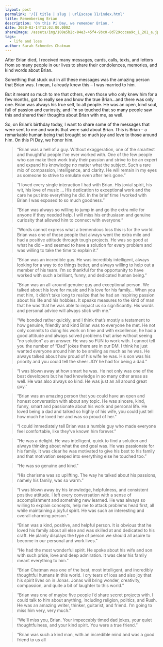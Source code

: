 ```yaml
---
layout: post
permalink: '/{{ title | slug | urlEscape }}/index.html'
title: Remembering Brian
description: 'On this Pi Day, we remember Brian. '
date: 2020-03-14T12:03:00.000Z
shareImage: /assets/img/108e5b2c-84e3-45f4-9bc0-8d729cccea9c_1_201_a.jpeg
tags:
  - life and loss
author: Sarah Schmedes Chatman
---
```

After Brian died, I received many messages, cards, calls, texts, and letters from so many people in our lives to share their condolences, memories, and kind words about Brian.

Something that stuck out in all these messages was the amazing person that Brian was. I mean, I already knew this – I was married to him.

But it meant so much to me that others, even those who only knew him for a few months, got to really see and know the true Brian…and there was only one. Brian was always his true self, to all people. He was an open, kind soul, full of passion and curiosity, and I’m so touched that so many people saw this and shared their thoughts about Brian with me, as well.

So, on Brian’s birthday today, I want to share some of the messages that were sent to me and words that were said about Brian. This is Brian – a remarkable human being that brought so much joy and love to those around him. On this Pi Day, we honor him.



> “Brian was a hell of a guy. Without exaggeration, one of the smartest and thoughtful people I’ve ever worked with. One of the few people who can make their work truly their passion and strive to be an expert and expand his knowledge no matter what the subject. Such a rare mix of compassion, intelligence, and clarity. He will remain in my eyes as someone to strive to emulate even after he’s gone.”

> “I loved every single interaction I had with Brian. His jovial spirit, his wit, his love of music … His dedication to exceptional work and the care he put into everything he did. In the brief time I worked with Brian I was exposed to so much goodness.”

> “Brian was always so willing to jump in and go the extra mile for anyone if they needed help. I will miss his enthusiasm and genuine curiosity that allowed him to connect with everyone.”

> “Words cannot express what a tremendous loss this is for the world. Brian was one of those people that always went the extra mile and had a positive attitude through tough projects. He was so good at what he did – and seemed to have a solution for every problem and was willing to take the time to explain it.”

> “Brian was an incredible guy. He was incredibly intelligent, always looking for a way to do things better, and always willing to help out a member of his team. I’m so thankful for the opportunity to have worked with such a brilliant, funny, and dedicated human being.”

> “Brian was an all-around genuine guy and exceptional person. We talked about his love for music and his love for his family… When you met him, it didn’t take long to realize that he had an inspiring passion about his life and his hobbies. It speaks measures to the kind of man that he was that he was able to impact us so significantly. His words and personal advice will always stick with me.”

> “We bonded rather quickly, and I think that’s mostly a testament to how genuine, friendly and kind Brian was to everyone he met. He not only commits to doing his work on time and with excellence, he had a good attitude and always solved problems that arise without seeing “no solution” as an answer. He was so FUN to work with. I cannot tell you the number of “Dad” jokes there are in our DM. I think he just wanted everyone around him to be smiling as much as he was. He always talked about how proud of his wife he was. His son was his priority and you could tell the sheer JOY he had for being a dad.”

> “I was blown away at how smart he was. He not only was one of the best developers but he had knowledge in so many other areas as well. He was also always so kind. He was just an all around great guy.”

> “Brian was an amazing person that you could have an open and honest conversation with about any topic. He was sincere, kind, funny, smart and passionate about his work and personal life. He loved being a dad and talked so highly of his wife, you could just tell how much he loved her and was so proud of her.”

> “I could immediately tell Brian was a humble guy who made everyone feel comfortable, like they’ve known him forever.”

> “He was a delight. He was intelligent, quick to find a solution and always thinking about what the end goal was. He was passionate for his family. It was clear he was motivated to give his best to his family and that motivation seeped into everything else he touched too.”

> “He was so genuine and kind.”

> “His charisma was so uplifting. The way he talked about his passions, namely his family, was so warm.”

> “I was blown away by his knowledge, helpfulness, and consistent positive attitude. I left every conversation with a sense of accomplishment and something new learned. He was always so willing to explain concepts, help me to attack problems head first, all while maintaining a joyful spirit. He was such an interesting and overall charming person.”

> “Brian was a kind, positive, and helpful person. It is obvious that he loved his family about all else and was skilled at and dedicated to his craft. He plainly displays the type of person we should all aspire to become in our personal and work lives.”

> “He had the most wonderful spirit. He spoke about his wife and son with such pride, love and deep admiration. It was clear his family meant everything to him.”

> “Brian Chatman was one of the best, most intelligent, and incredibly thoughtful humans in this world. I cry tears of loss and also joy that his spirit lives on in Jonas. Jonas will bring wonder, creativity, compassion, and quite a bit of laughter to this world.”

> “Brian was one of maybe five people I’d share secret projects with. I could talk to him about anything, including religion, politics, and Rush. He was an amazing writer, thinker, guitarist, and friend. I’m going to miss him very, very much.”

> “We'll miss you, Brian. Your impeccably timed dad jokes, your quiet thoughtfulness, and your kind spirit. You were a true friend.”

> “Brian was such a kind man, with an incredible mind and was a good friend to us all